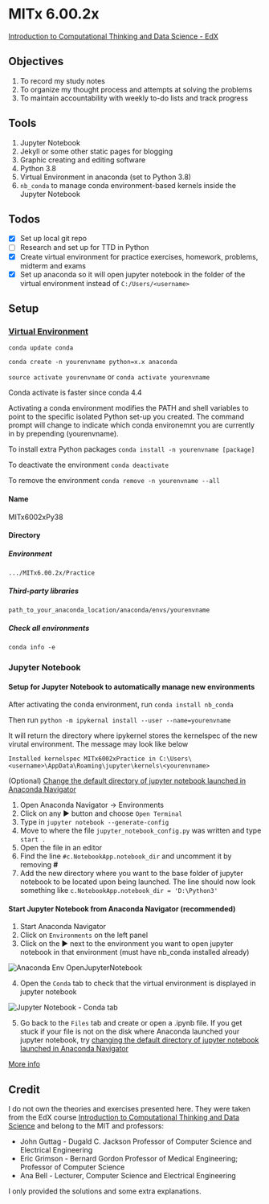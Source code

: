 # MITx 6.00.2x
[Introduction to Computational Thinking and Data Science - EdX](https://www.edx.org/course/introduction-to-computational-thinking-and-data-4)

## Objectives

1. To record my study notes
2. To organize my thought process and attempts at solving the problems 
3. To maintain accountability with weekly to-do lists and track progress

## Tools

1. Jupyter Notebook
2. Jekyll or some other static pages for blogging
3. Graphic creating and editing software
4. Python 3.8
5. Virtual Environment in anaconda (set to Python 3.8)
6. ```nb_conda``` to manage conda environment-based kernels inside the Jupyter Notebook

## Todos

- [x] Set up local git repo
- [ ] Research and set up for TTD in Python
- [x] Create virtual environment for practice exercises, homework, problems, midterm and exams
- [x] Set up anaconda so it will open jupyter notebook in the folder of the virtual environment instead of ```C:/Users/<username>```

## Setup

### [Virtual Environment](https://uoa-eresearch.github.io/eresearch-cookbook/recipe/2014/11/20/conda/)

```conda update conda```

```conda create -n yourenvname python=x.x anaconda```

```source activate yourenvname``` or ```conda activate yourenvname```

Conda activate is faster since conda 4.4

Activating a conda environment modifies the PATH and shell variables to point to the specific isolated Python set-up you created. The command prompt will change to indicate which conda environemnt you are currently in by prepending (yourenvname).

To install extra Python packages ```conda install -n yourenvname [package]```

To deactivate the environment ```conda deactivate```

To remove the environment ```conda remove -n yourenvname --all```

#### Name
MITx6002xPy38

#### Directory

##### Environment
```.../MITx6.00.2x/Practice```

##### Third-party libraries
```path_to_your_anaconda_location/anaconda/envs/yourenvname```

##### Check all environments
```conda info -e```

### Jupyter Notebook

#### Setup for Jupyter Notebook to automatically manage new environments

After activating the conda environment, run ```conda install nb_conda```

Then run ```python -m ipykernal install --user --name=yourenvname```

It will return the directory where ipykernel stores the kernelspec of the new virutal environment. The message may look like below

``Installed kernelspec MITx6002xPractice in C:\Users\<username>\AppData\Roaming\jupyter\kernels\<yourenvname>``

(Optional) [Change the default directory of jupyter notebook launched in Anaconda Navigator](https://www.planetofbits.com/python/change-jupyter-notebook-startup-folder-anaconda/)

   1. Open Anaconda Navigator -> Environments
   2. Click on any ▶ button and choose ```Open Terminal```
   3. Type in ```jupyter notebook --generate-config```
   4. Move to where the file  ```jupyter_notebook_config.py``` was written and type ```start .```
   5. Open the file in an editor
   6. Find the line ```#c.NotebookApp.notebook_dir``` and uncomment it by removing **#**
   7. Add the new directory where you want to the base folder of jupyter notebook to be located upon being launched. The line should now look something like ```c.NotebookApp.notebook_dir = 'D:\Python3'```
   
#### Start Jupyter Notebook from Anaconda Navigator (recommended)

1. Start Anaconda Navigator
2. Click on ```Environments``` on the left panel
3. Click on the ▶ next to the environment you want to open jupyter notebook in that environment (must have nb_conda installed already)

![Anaconda Env OpenJupyterNotebook](img/AnacondaEnvOpenJupyterNotebook.png)

4. Open the ```Conda``` tab to check that the virtual environment is displayed in jupyter notebook
   
![Jupyter Notebook - Conda tab](img/JupyterNotebookCondaTab.png)

5. Go back to the ```Files``` tab and create or open a .ipynb file. If you get stuck if your file is not on the disk where Anaconda launched your jupyter notebook, try [changing the default directory of jupyter notebook launched in Anaconda Navigator](https://www.planetofbits.com/python/change-jupyter-notebook-startup-folder-anaconda/) 

[More info](https://medium.com/@nrk25693/how-to-add-your-conda-environment-to-your-jupyter-notebook-in-just-4-steps-abeab8b8d084)

## Credit

I do not own the theories and exercises presented here. They were taken from the EdX course [Introduction to Computational Thinking and Data Science](https://www.edx.org/course/introduction-to-computational-thinking-and-data-4) and belong to the MIT and professors: 
   * John Guttag - Dugald C. Jackson Professor of Computer Science and Electrical Engineering
   * Eric Grimson - Bernard Gordon Professor of Medical Engineering; Professor of Computer Science
   * Ana Bell - Lecturer, Computer Science and Electrical Engineering

I only provided the solutions and some extra explanations. 